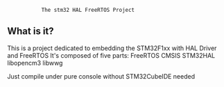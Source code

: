                The stm32 HAL FreeRTOS Project 

What is it?
-----------
This is a project dedicated to embedding the STM32F1xx with HAL Driver and FreeRTOS
It's composed of five parts:  FreeRTOS CMSIS STM32HAL libopencm3 libwwg

Just compile under pure console without STM32CubeIDE needed
